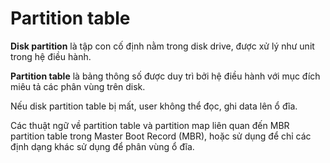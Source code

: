# Partition table
**Disk partition** là tập con cố định nằm trong disk drive, được xử lý như unit trong hệ điều hành.

**Partition table** là bảng thông số được duy trì bởi hệ điều hành với mục đích miêu tả các phân vùng trên disk.

Nếu disk partition table bị mất, user không thể đọc, ghi data lên ổ đĩa.

Các thuật ngữ về partition table và partition map liên quan đến MBR partition table trong Master Boot Record (MBR), hoặc sử dụng để chỉ các định dạng khác sử dụng để phân vùng ổ đĩa.